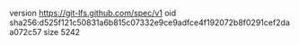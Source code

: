 version https://git-lfs.github.com/spec/v1
oid sha256:d525f121c50831a6b815c07332e9ce9adfce4f192072b8f0291cef2daa072c57
size 5242
